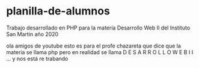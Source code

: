 # planilla-de-alumnos
Trabajo desarrollado en PHP para la matería Desarrollo Web II del Instituto San Martin año 2020

ola amigos de youtube esto es para el profe chazareta que dice
que la materia se llama php pero en realidad se llama 
D E S A R R O L L O   W E B   I I    
... y nos está re trabando

